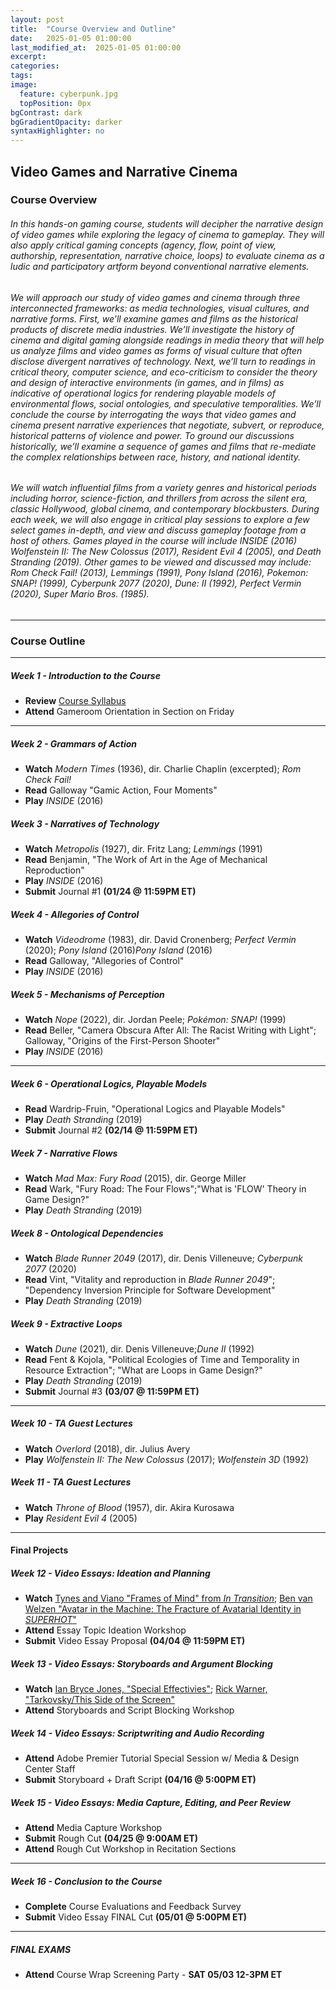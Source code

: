 ```yaml
---
layout: post
title:  "Course Overview and Outline"
date:   2025-01-05 01:00:00
last_modified_at:  2025-01-05 01:00:00
excerpt: 
categories: 
tags:  
image:
  feature: cyberpunk.jpg
  topPosition: 0px
bgContrast: dark
bgGradientOpacity: darker
syntaxHighlighter: no
---
```

## Video Games and Narrative Cinema

### Course Overview

###### In this hands-on gaming course, students will decipher the narrative design of video games while exploring the legacy of cinema to gameplay. They will also apply critical gaming concepts (agency, flow, point of view, authorship, representation, narrative choice, loops) to evaluate cinema as a ludic and participatory artform beyond conventional narrative elements. 

###### We will approach our study of video games and cinema through three interconnected frameworks: as media technologies, visual cultures, and narrative forms. First, we’ll examine games and films as the historical products of discrete media industries. We’ll investigate the history of cinema and digital gaming alongside readings in media theory that will help us analyze films and video games as forms of visual culture that often disclose divergent narratives of technology. Next, we’ll turn to readings in critical theory, computer science, and eco-criticism to consider the theory and design of interactive environments (in games, and in films) as indicative of operational logics for rendering playable models of environmental flows, social ontologies, and speculative temporalities. We’ll conclude the course by interrogating the ways that video games and cinema present narrative experiences that negotiate, subvert, or reproduce, historical patterns of violence and power. To ground our discussions historically, we’ll examine a sequence of games and films that re-mediate the complex relationships between race, history, and national identity.

###### We will watch influential films from a variety genres and historical periods including horror, science-fiction, and thrillers from across the silent era, classic Hollywood, global cinema, and contemporary blockbusters. During each week, we will also engage in critical play sessions to explore a few select games in-depth, and view and discuss gameplay footage from a host of others. Games played in the course will include *INSIDE* (2016) *Wolfenstein II: The New Colossus* (2017), *Resident Evil 4* (2005), and *Death Stranding* (2019). Other games to be viewed and discussed may include: *Rom Check Fail!* (2013), *Lemmings* (1991), *Pony Island* (2016), *Pokemon: SNAP!* (1999), *Cyberpunk 2077* (2020), *Dune: II* (1992), *Perfect Vermin* (2020), *Super Mario Bros.* (1985).

---

### Course Outline

---

##### **Week 1 - Introduction to the Course**
- **Review** [Course Syllabus](https://uncch.instructure.com/courses/78214/files?preview=10009466)
- **Attend** Gameroom Orientation in Section on Friday

---

##### **Week 2 - Grammars of Action**
- **Watch** *Modern Times* (1936), dir. Charlie Chaplin (excerpted); *Rom Check Fail!*
- **Read** Galloway "Gamic Action, Four Moments"
- **Play** *INSIDE* (2016)

##### **Week 3 - Narratives of Technology**
- **Watch** *Metropolis* (1927), dir. Fritz Lang; *Lemmings* (1991)
- **Read** Benjamin, "The Work of Art in the Age of Mechanical Reproduction"
- **Play** *INSIDE* (2016)
- **Submit** Journal #1 **(01/24 @ 11:59PM ET)**

##### **Week 4 - Allegories of Control**
- **Watch** *Videodrome* (1983), dir. David Cronenberg; *Perfect Vermin* (2020); *Pony Island* (2016)*Pony Island* (2016)
- **Read** Galloway, "Allegories of Control"
- **Play** *INSIDE* (2016)

##### **Week 5 - Mechanisms of Perception**
- **Watch** *Nope* (2022), dir. Jordan Peele; *Pokémon: SNAP!* (1999)
- **Read** Beller, "Camera Obscura After All: The Racist Writing with Light"; Galloway, "Origins of the First-Person Shooter"
- **Play** *INSIDE* (2016)

---

##### **Week 6 - Operational Logics, Playable Models**
- **Read** Wardrip-Fruin, "Operational Logics and Playable Models"
- **Play** *Death Stranding* (2019)
- **Submit** Journal #2 **(02/14 @ 11:59PM ET)**

##### **Week 7 - Narrative Flows** 
- **Watch** *Mad Max: Fury Road* (2015), dir. George Miller 
- **Read** Wark, "Fury Road: The Four Flows";"What is 'FLOW' Theory in Game Design?"
- **Play** *Death Stranding* (2019)
  
##### **Week 8 - Ontological Dependencies** 
- **Watch** *Blade Runner 2049* (2017), dir. Denis Villeneuve; *Cyberpunk 2077* (2020)
- **Read** Vint, "Vitality and reproduction in *Blade Runner 2049*"; "Dependency Inversion Principle for Software Development"
- **Play** *Death Stranding* (2019)

##### **Week 9 - Extractive Loops** 
- **Watch** *Dune* (2021), dir. Denis Villeneuve;*Dune II* (1992)
- **Read** Fent & Kojola, "Political Ecologies of Time and Temporality in Resource Extraction"; "What are Loops in Game Design?"
- **Play** *Death Stranding* (2019)
- **Submit** Journal #3 **(03/07 @ 11:59PM ET)**
  
---
##### **Week 10 - TA Guest Lectures**
- **Watch** *Overlord* (2018), dir. Julius Avery
- **Play** *Wolfenstein II: The New Colossus* (2017); *Wolfenstein 3D* (1992)

##### **Week 11 - TA Guest Lectures**
- **Watch** *Throne of Blood* (1957), dir. Akira Kurosawa
- **Play** *Resident Evil 4* (2005)

---

#### Final Projects

##### **Week 12 - Video Essays: Ideation and Planning**
- **Watch** [Tynes and Viano "Frames of Mind" from *In Transition*](http://mediacommons.org/intransition/2015/03/12/frames-mind); [Ben van Welzen "Avatar in the Machine: The Fracture of Avatarial Identity in *SUPERHOT*"](https://adminliveunc-my.sharepoint.com/:v:/g/personal/sgotzler_ad_unc_edu/Ea7zHzV0oT5Hlk6nKnn-E3QBxa-mi4cUHY-yIQwZmaMRZQ?nav=eyJyZWZlcnJhbEluZm8iOnsicmVmZXJyYWxBcHAiOiJPbmVEcml2ZUZvckJ1c2luZXNzIiwicmVmZXJyYWxBcHBQbGF0Zm9ybSI6IldlYiIsInJlZmVycmFsTW9kZSI6InZpZXciLCJyZWZlcnJhbFZpZXciOiJNeUZpbGVzTGlua0NvcHkifX0&e=bdfzTz)
- **Attend** Essay Topic Ideation Workshop
- **Submit** Video Essay Proposal **(04/04 @ 11:59PM ET)**

##### **Week 13 - Video Essays: Storyboards and Argument Blocking**
- **Watch** [Ian Bryce Jones, "Special Effectivies"](http://mediacommons.org/intransition/special-effectivities?fbclid=IwAR2aBlrkkFzZAPgPf8jA3FKC-NAIRcprhQKzVYpRAbz9HLfvwq5mHWywfuA); [Rick Warner, "Tarkovsky/This Side of the Screen"](https://vimeo.com/205626288)
- **Attend** Storyboards and Script Blocking Workshop

##### **Week 14 - Video Essays: Scriptwriting and Audio Recording**
- **Attend** Adobe Premier Tutorial Special Session w/ Media & Design Center Staff
- **Submit** Storyboard + Draft Script **(04/16 @ 5:00PM ET)**

##### **Week 15 - Video Essays: Media Capture, Editing, and Peer Review**
- **Attend** Media Capture Workshop
- **Submit** Rough Cut **(04/25 @ 9:00AM ET)**
- **Attend** Rough Cut Workshop in Recitation Sections

---

##### **Week 16 - Conclusion to the Course**
- **Complete** Course Evaluations and Feedback Survey
- **Submit** Video Essay FINAL Cut **(05/01 @ 5:00PM ET)**

---

##### **FINAL EXAMS**
- **Attend** Course Wrap Screening Party - **SAT 05/03 12-3PM ET**
